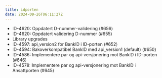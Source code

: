 ```yaml
---
title: idporten
date: 2024-09-26T06:11:27Z
---
```

- ID-4620: Oppdatert D-nummer-validering (#656)
- ID-4620: Oppdatert validering D-nummer (#655)
- Library upgrades
- ID-4597: api_version2 for BankID i ID-porten (#652)
- ID-4594: Bakoverkompatibel BankID med api_version1 (default) (#650)
- ID-4586: Implementere par og api-versjonering mot BankID i ID-porten (#646)
- ID-4578: Implementere par og api-versjonering mot BankID i Ansattporten (#645)

